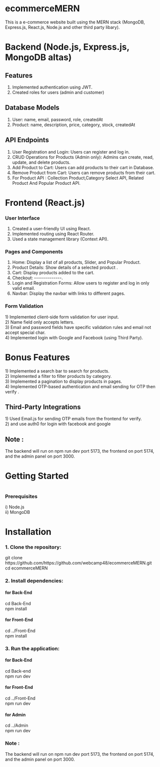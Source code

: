 # ecommerceMERN
 
This is a e-commerce website built using the MERN stack (MongoDB, Express.js, React.js, Node.js and other third party libary).

<h1> Backend (Node.js, Express.js, MongoDB altas) </h1>

<h2>Features</h2>

1) Implemented authentication using JWT. <br>
2) Created roles for users (admin and customer)


<h2>Database Models </h2>

1) User: name, email, password, role, createdAt <br>
2) Product: name, description, price, category, stock, createdAt  <br>

<h2> API Endpoints</h2>

1) User Registration and Login: Users can register and log in. <br>
2) CRUD Operations for Products (Admin only): Admins can create, read, update, and delete products. <br>
3) Add Product to Cart: Users can add products to their cart in Database. <br>
4) Remove Product from Cart: Users can remove products from their cart. <br>
5) For Product API : Collection Product,Category Select API, Related Product And Popular Product API. <br>



<h1> Frontend (React.js) </h1>

<h3> User Interface</h3>

1) Created a user-friendly UI using React. <br>
2) Implemented routing using React Router. <br>
3) Used a state management library (Context API). <br>

<h3>Pages and Components </h3>

1) Home: Display a list of all products, Slider, and Popular Product. <br>
2) Product Details: Show details of a selected product . <br>
3) Cart: Display products added to the cart. <br>
4) Checkout: --------------. <br>
5) Login and Registration Forms: Allow users to register and log in only valid email. <br>
6) Navbar: Display the navbar with links to different pages. <br>


<h3> Form Validation </h3>
1) Implemented client-side form validation for user input. <br>
2) Name field only accepts letters. <br>
3) Email and password fields have specific validation rules and email not accept special char. <br>
4) Implemented login with Google and Facebook (using Third Party). <br>

<h1>Bonus Features</h1>
1) Implemented a search bar to search for products. <br>
2) Implemented a filter to filter products by category. <br>
3) Implemented a pagination to display products in pages. <br>
4) Implemented OTP-based authentication and email sending for OTP then verify . <br>


<h2> Third-Party Integrations </h2>
1) Used Email.js for sending OTP emails from the frontend for verify. <br>
2) and use auth0 for login with facebook and google <br>

<h2>Note :</h2> The backend will run on npm run dev port 5173, the frontend on port 5174, and the admin panel on port 3000. <br>

<h1>Getting Started <h1>
<h3>Prerequisites</h3>
i) Node.js  <br>
ii) MongoDB

<h1> Installation </h1>

<h3>1. Clone the repository:</h3>
git clone https://github.com/https://github.com/webcamp48/ecommerceMERN.git   <br>
cd ecommerceMERN

<h3>2. Install dependencies:</h3>
<h4>for Back-End </h4>
cd Back-End  <br>
npm install


<h4>for Front-End </h4>
cd ../Front-End  <br>
npm install

<h3>3. Run the application: </h3>
<h4>for Back-End </h4>
cd Back-end  <br>
npm run dev

<h4>for Front-End </h4>
cd ../Front-End <br>
npm run dev

<h4>for Admin </h4>
cd ../Admin  <br>
npm run dev

<h3>Note :</h3> The backend will run on npm run dev port 5173, the frontend on port 5174, and the admin panel on port 3000.